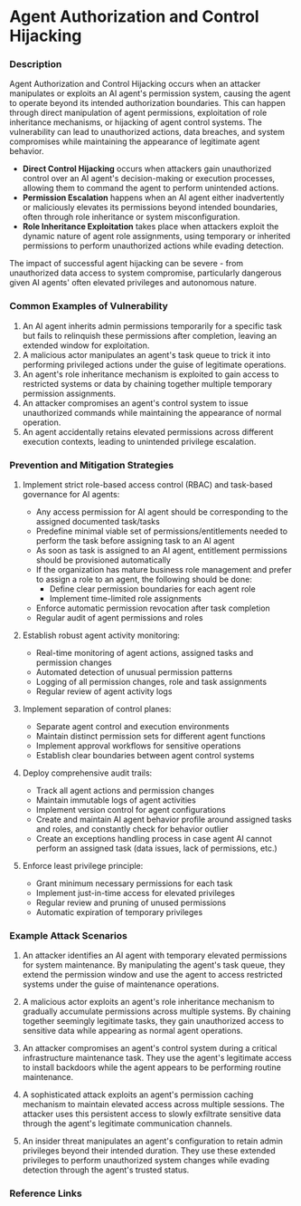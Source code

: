 # Agent Authorization and Control Hijacking

### Description

Agent Authorization and Control Hijacking occurs when an attacker manipulates or exploits an AI agent's permission system, causing the agent to operate beyond its intended authorization boundaries. This can happen through direct manipulation of agent permissions, exploitation of role inheritance mechanisms, or hijacking of agent control systems. The vulnerability can lead to unauthorized actions, data breaches, and system compromises while maintaining the appearance of legitimate agent behavior.

* **Direct Control Hijacking** occurs when attackers gain unauthorized control over an AI agent's decision-making or execution processes, allowing them to command the agent to perform unintended actions.
* **Permission Escalation** happens when an AI agent either inadvertently or maliciously elevates its permissions beyond intended boundaries, often through role inheritance or system misconfiguration.
* **Role Inheritance Exploitation** takes place when attackers exploit the dynamic nature of agent role assignments, using temporary or inherited permissions to perform unauthorized actions while evading detection.

The impact of successful agent hijacking can be severe - from unauthorized data access to system compromise, particularly dangerous given AI agents' often elevated privileges and autonomous nature.

### Common Examples of Vulnerability

1. An AI agent inherits admin permissions temporarily for a specific task but fails to relinquish these permissions after completion, leaving an extended window for exploitation.
2. A malicious actor manipulates an agent's task queue to trick it into performing privileged actions under the guise of legitimate operations.
3. An agent's role inheritance mechanism is exploited to gain access to restricted systems or data by chaining together multiple temporary permission assignments.
4. An attacker compromises an agent's control system to issue unauthorized commands while maintaining the appearance of normal operation.
5. An agent accidentally retains elevated permissions across different execution contexts, leading to unintended privilege escalation.

### Prevention and Mitigation Strategies

1. Implement strict role-based access control (RBAC) and task-based governance for AI agents:
   - Any access permission for AI agent should be corresponding to the assigned documented task/tasks
   - Predefine minimal viable set of permissions/entitlements needed to perform the task before assigning task to an AI agent
   - As soon as task is assigned to an AI agent, entitlement permissions should be provisioned automatically
   - If the organization has mature business role management and prefer to assign a role to an agent, the following should be done: 
      - Define clear permission boundaries for each agent role
      - Implement time-limited role assignments
   - Enforce automatic permission revocation after task completion
   - Regular audit of agent permissions and roles

2. Establish robust agent activity monitoring:
   - Real-time monitoring of agent actions, assigned tasks and permission changes
   - Automated detection of unusual permission patterns
   - Logging of all permission changes, role and task assignments
   - Regular review of agent activity logs
   

3. Implement separation of control planes:
   - Separate agent control and execution environments
   - Maintain distinct permission sets for different agent functions
   - Implement approval workflows for sensitive operations
   - Establish clear boundaries between agent control systems

4. Deploy comprehensive audit trails:
   - Track all agent actions and permission changes
   - Maintain immutable logs of agent activities
   - Implement version control for agent configurations
   - Create and maintain AI agent behavior profile around assigned tasks and roles, and constantly check for behavior outlier
   - Create an exceptions handling process in case agent AI cannot perform an assigned task (data issues, lack of permissions, etc.)

5. Enforce least privilege principle:
   - Grant minimum necessary permissions for each task
   - Implement just-in-time access for elevated privileges
   - Regular review and pruning of unused permissions
   - Automatic expiration of temporary privileges

### Example Attack Scenarios

1. An attacker identifies an AI agent with temporary elevated permissions for system maintenance. By manipulating the agent's task queue, they extend the permission window and use the agent to access restricted systems under the guise of maintenance operations.

2. A malicious actor exploits an agent's role inheritance mechanism to gradually accumulate permissions across multiple systems. By chaining together seemingly legitimate tasks, they gain unauthorized access to sensitive data while appearing as normal agent operations.

3. An attacker compromises an agent's control system during a critical infrastructure maintenance task. They use the agent's legitimate access to install backdoors while the agent appears to be performing routine maintenance.

4. A sophisticated attack exploits an agent's permission caching mechanism to maintain elevated access across multiple sessions. The attacker uses this persistent access to slowly exfiltrate sensitive data through the agent's legitimate communication channels.

5. An insider threat manipulates an agent's configuration to retain admin privileges beyond their intended duration. They use these extended privileges to perform unauthorized system changes while evading detection through the agent's trusted status.

### Reference Links
